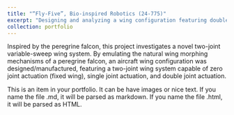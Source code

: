 ```yaml
---
title: "“Fly-Five”, Bio-inspired Robotics (24-775)"
excerpt: "Designing and analyzing a wing configuration featuring double joint actuation 1<br/><img src='/images/500x300.png'>"
collection: portfolio
---
```



Inspired by the peregrine falcon, this project investigates a novel two-joint variable-sweep wing system. By emulating the natural wing morphing mechanisms of a peregrine falcon, an aircraft wing configuration was designed/manufactured, featuring a two-joint wing system capable of zero joint actuation (fixed wing), single joint actuation, and double joint actuation.

This is an item in your portfolio. It can be have images or nice text. If you name the file .md, it will be parsed as markdown. If you name the file .html, it will be parsed as HTML. 
